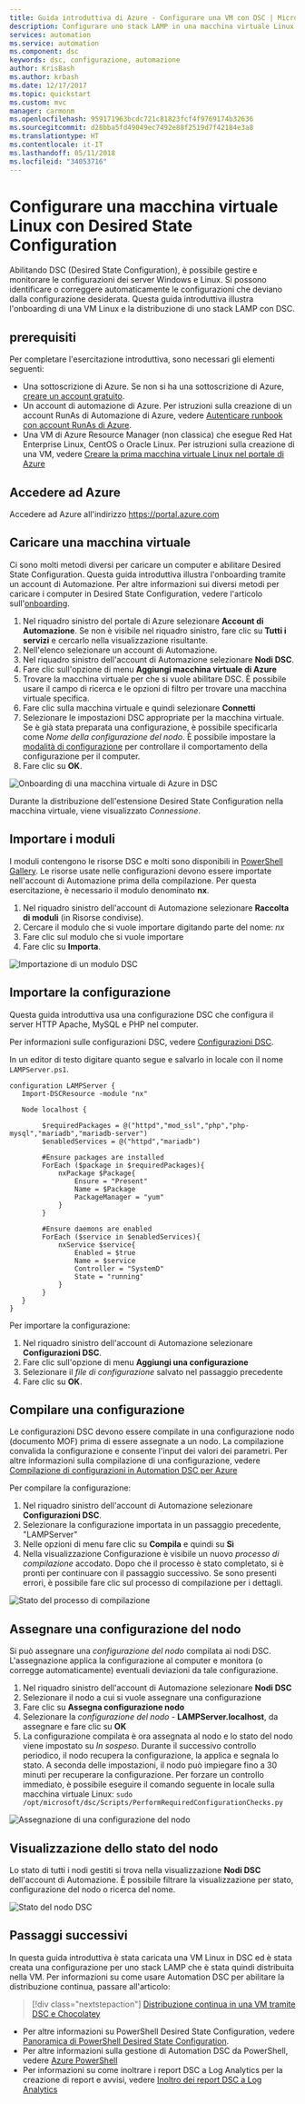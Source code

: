 ```yaml
---
title: Guida introduttiva di Azure - Configurare una VM con DSC | Microsoft Docs
description: Configurare uno stack LAMP in una macchina virtuale Linux con Desired State Configuration
services: automation
ms.service: automation
ms.component: dsc
keywords: dsc, configurazione, automazione
author: KrisBash
ms.author: krbash
ms.date: 12/17/2017
ms.topic: quickstart
ms.custom: mvc
manager: carmonm
ms.openlocfilehash: 959171963bcdc721c81823fcf4f9769174b32636
ms.sourcegitcommit: d28bba5fd49049ec7492e88f2519d7f42184e3a8
ms.translationtype: HT
ms.contentlocale: it-IT
ms.lasthandoff: 05/11/2018
ms.locfileid: "34053716"
---
```

# <a name="configure-a-linux-virtual-machine-with-desired-state-configuration"></a>Configurare una macchina virtuale Linux con Desired State Configuration

Abilitando DSC (Desired State Configuration), è possibile gestire e monitorare le configurazioni dei server Windows e Linux. Si possono identificare o correggere automaticamente le configurazioni che deviano dalla configurazione desiderata. Questa guida introduttiva illustra l'onboarding di una VM Linux e la distribuzione di uno stack LAMP con DSC.

## <a name="prerequisites"></a>prerequisiti

Per completare l'esercitazione introduttiva, sono necessari gli elementi seguenti:

* Una sottoscrizione di Azure. Se non si ha una sottoscrizione di Azure, [creare un account gratuito](https://azure.microsoft.com/free/).
* Un account di automazione di Azure. Per istruzioni sulla creazione di un account RunAs di Automazione di Azure, vedere [Autenticare runbook con account RunAs di Azure](automation-sec-configure-azure-runas-account.md).
* Una VM di Azure Resource Manager (non classica) che esegue Red Hat Enterprise Linux, CentOS o Oracle Linux. Per istruzioni sulla creazione di una VM, vedere [Creare la prima macchina virtuale Linux nel portale di Azure](../virtual-machines/linux/quick-create-portal.md)

## <a name="log-in-to-azure"></a>Accedere ad Azure
Accedere ad Azure all'indirizzo https://portal.azure.com

## <a name="onboard-a-virtual-machine"></a>Caricare una macchina virtuale
Ci sono molti metodi diversi per caricare un computer e abilitare Desired State Configuration. Questa guida introduttiva illustra l'onboarding tramite un account di Automazione. Per altre informazioni sui diversi metodi per caricare i computer in Desired State Configuration, vedere l'articolo sull'[onboarding](https://docs.microsoft.com/azure/automation/automation-dsc-onboarding).

1. Nel riquadro sinistro del portale di Azure selezionare **Account di Automazione**. Se non è visibile nel riquadro sinistro, fare clic su **Tutti i servizi** e cercarlo nella visualizzazione risultante.
1. Nell'elenco selezionare un account di Automazione.
1. Nel riquadro sinistro dell'account di Automazione selezionare **Nodi DSC**.
1. Fare clic sull'opzione di menu **Aggiungi macchina virtuale di Azure**
1. Trovare la macchina virtuale per che si vuole abilitare DSC. È possibile usare il campo di ricerca e le opzioni di filtro per trovare una macchina virtuale specifica.
1. Fare clic sulla macchina virtuale e quindi selezionare **Connetti**
1. Selezionare le impostazioni DSC appropriate per la macchina virtuale. Se è già stata preparata una configurazione, è possibile specificarla come *Nome della configurazione del nodo*. È possibile impostare la [modalità di configurazione](https://docs.microsoft.com/powershell/dsc/metaconfig) per controllare il comportamento della configurazione per il computer.
1. Fare clic su **OK**.

![Onboarding di una macchina virtuale di Azure in DSC](./media/automation-quickstart-dsc-configuration/dsc-onboard-azure-vm.png)

Durante la distribuzione dell'estensione Desired State Configuration nella macchina virtuale, viene visualizzato *Connessione*.

## <a name="import-modules"></a>Importare i moduli

I moduli contengono le risorse DSC e molti sono disponibili in [PowerShell Gallery](https://www.powershellgallery.com). Le risorse usate nelle configurazioni devono essere importate nell'account di Automazione prima della compilazione. Per questa esercitazione, è necessario il modulo denominato **nx**.

1. Nel riquadro sinistro dell'account di Automazione selezionare **Raccolta di moduli** (in Risorse condivise).
1. Cercare il modulo che si vuole importare digitando parte del nome: *nx*
1. Fare clic sul modulo che si vuole importare
1. Fare clic su **Importa**.

![Importazione di un modulo DSC](./media/automation-quickstart-dsc-configuration/dsc-import-module-nx.png)

## <a name="import-the-configuration"></a>Importare la configurazione

Questa guida introduttiva usa una configurazione DSC che configura il server HTTP Apache, MySQL e PHP nel computer.

Per informazioni sulle configurazioni DSC, vedere [Configurazioni DSC](https://docs.microsoft.com/powershell/dsc/configurations).

In un editor di testo digitare quanto segue e salvarlo in locale con il nome `LAMPServer.ps1`.

```powershell-interactive
configuration LAMPServer {
   Import-DSCResource -module "nx"

   Node localhost {

        $requiredPackages = @("httpd","mod_ssl","php","php-mysql","mariadb","mariadb-server")
        $enabledServices = @("httpd","mariadb")

        #Ensure packages are installed
        ForEach ($package in $requiredPackages){
            nxPackage $Package{
                Ensure = "Present"
                Name = $Package
                PackageManager = "yum"
            }
        }

        #Ensure daemons are enabled
        ForEach ($service in $enabledServices){
            nxService $service{
                Enabled = $true
                Name = $service
                Controller = "SystemD"
                State = "running"
            }
        }
   }
}
```

Per importare la configurazione:

1. Nel riquadro sinistro dell'account di Automazione selezionare **Configurazioni DSC**.
1. Fare clic sull'opzione di menu **Aggiungi una configurazione**
1. Selezionare il *file di configurazione* salvato nel passaggio precedente
1. Fare clic su **OK**.

## <a name="compile-a-configuration"></a>Compilare una configurazione

Le configurazioni DSC devono essere compilate in una configurazione nodo (documento MOF) prima di essere assegnate a un nodo. La compilazione convalida la configurazione e consente l'input dei valori dei parametri. Per altre informazioni sulla compilazione di una configurazione, vedere [Compilazione di configurazioni in Automation DSC per Azure](https://docs.microsoft.com/azure/automation/automation-dsc-compile)

Per compilare la configurazione:

1. Nel riquadro sinistro dell'account di Automazione selezionare **Configurazioni DSC**.
1. Selezionare la configurazione importata in un passaggio precedente, "LAMPServer"
1. Nelle opzioni di menu fare clic su **Compila** e quindi su **Sì**
1. Nella visualizzazione Configurazione è visibile un nuovo *processo di compilazione* accodato. Dopo che il processo è stato completato, si è pronti per continuare con il passaggio successivo. Se sono presenti errori, è possibile fare clic sul processo di compilazione per i dettagli.

![Stato del processo di compilazione](./media/automation-quickstart-dsc-configuration/dsc-compilationjob.png)

## <a name="assign-a-node-configuration"></a>Assegnare una configurazione del nodo

Si può assegnare una *configurazione del nodo* compilata ai nodi DSC. L'assegnazione applica la configurazione al computer e monitora (o corregge automaticamente) eventuali deviazioni da tale configurazione.

1. Nel riquadro sinistro dell'account di Automazione selezionare **Nodi DSC**
1. Selezionare il nodo a cui si vuole assegnare una configurazione
1. Fare clic su **Assegna configurazione nodo**
1. Selezionare la *configurazione del nodo* -  **LAMPServer.localhost**, da assegnare e fare clic su **OK**
1. La configurazione compilata è ora assegnata al nodo e lo stato del nodo viene impostato su *In sospeso*. Durante il successivo controllo periodico, il nodo recupera la configurazione, la applica e segnala lo stato. A seconda delle impostazioni, il nodo può impiegare fino a 30 minuti per recuperare la configurazione. Per forzare un controllo immediato, è possibile eseguire il comando seguente in locale sulla macchina virtuale Linux: `sudo /opt/microsoft/dsc/Scripts/PerformRequiredConfigurationChecks.py`

![Assegnazione di una configurazione del nodo](./media/automation-quickstart-dsc-configuration/dsc-assign-node-configuration.png)

## <a name="viewing-node-status"></a>Visualizzazione dello stato del nodo

Lo stato di tutti i nodi gestiti si trova nella visualizzazione **Nodi DSC** dell'account di Automazione. È possibile filtrare la visualizzazione per stato, configurazione del nodo o ricerca del nome. 

![Stato del nodo DSC](./media/automation-quickstart-dsc-configuration/dsc-node-status.png)

## <a name="next-steps"></a>Passaggi successivi

In questa guida introduttiva è stata caricata una VM Linux in DSC ed è stata creata una configurazione per uno stack LAMP che è stata quindi distribuita nella VM. Per informazioni su come usare Automation DSC per abilitare la distribuzione continua, passare all'articolo:

> [!div class="nextstepaction"]
> [Distribuzione continua in una VM tramite DSC e Chocolatey](./automation-dsc-cd-chocolatey.md)

* Per altre informazioni su PowerShell Desired State Configuration, vedere [Panoramica di PowerShell Desired State Configuration](https://docs.microsoft.com/powershell/dsc/overview).
* Per altre informazioni sulla gestione di Automation DSC da PowerShell, vedere [Azure PowerShell](https://docs.microsoft.com/powershell/module/azurerm.automation/?view=azurermps-5.0.0)
* Per informazioni su come inoltrare i report DSC a Log Analytics per la creazione di report e avvisi, vedere [Inoltro dei report DSC a Log Analytics](https://docs.microsoft.com/azure/automation/automation-dsc-diagnostics) 

